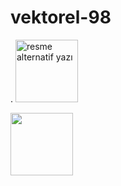 # vektorel-98
.
<img height="100" src="https://upload.wikimedia.org/wikipedia/commons/thumb/c/c3/Python-logo-notext.svg/800px-Python-logo-notext.svg.png" alt="resme alternatif yazı">

<img height="100" src="resimler/proje_ekrani.PNG"/>
